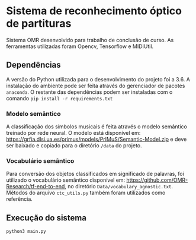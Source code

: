 # Sistema de reconhecimento óptico de partituras

Sistema OMR desenvolvido para trabalho de conclusão de curso. As ferramentas utilizadas foram Opencv, Tensorflow e MIDIUtil.

## Dependências

A versão do Python utilizada para o desenvolvimento do projeto foi a 3.6. A instalação do ambiente pode ser feita através do gerenciador de pacotes `anaconda`. O restante das dependências podem ser instaladas com o comando `pip install -r requirements.txt`

### Modelo semântico

A classificação dos símbolos musicais é feita através o modelo semântico treinado por rede neural. O modelo está disponível em: https://grfia.dlsi.ua.es/primus/models/PrIMuS/Semantic-Model.zip e deve ser baixado e copiado para o diretório `/data` do projeto.

### Vocabulário semântico

Para conversão dos objetos classificados em significado de palavras, foi utilizado o vocabulário semântico disponível em: https://github.com/OMR-Research/tf-end-to-end, no diretório `Data/vocabulary_agnostic.txt`. Métodos do arquivo `ctc_utils.py` também foram utilizados como referência.

## Execução do sistema

`python3 main.py`